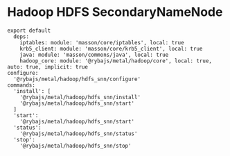 
# Hadoop HDFS SecondaryNameNode 

    export default
      deps:
        iptables: module: 'masson/core/iptables', local: true
        krb5_client: module: 'masson/core/krb5_client', local: true
        java: module: 'masson/commons/java', local: true
        hadoop_core: module: '@rybajs/metal/hadoop/core', local: true, auto: true, implicit: true
    configure:
      '@rybajs/metal/hadoop/hdfs_snn/configure'
    commands:
      'install': [
        '@rybajs/metal/hadoop/hdfs_snn/install'
        '@rybajs/metal/hadoop/hdfs_snn/start'
      ]
      'start':
        '@rybajs/metal/hadoop/hdfs_snn/start'
      'status':
        '@rybajs/metal/hadoop/hdfs_snn/status'
      'stop':
        '@rybajs/metal/hadoop/hdfs_snn/stop'
